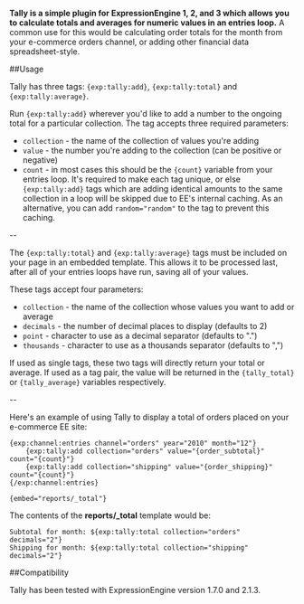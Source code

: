 **Tally is a simple plugin for ExpressionEngine 1, 2, and 3 which allows you to calculate totals and averages for numeric values in an entries loop.** A common use for this would be calculating order totals for the month from your e-commerce orders channel, or adding other financial data spreadsheet-style.

##Usage

Tally has three tags: `{exp:tally:add}`, `{exp:tally:total}` and `{exp:tally:average}`.

Run `{exp:tally:add}` wherever you'd like to add a number to the ongoing total for a particular collection. The tag accepts three required parameters:

- `collection` - the name of the collection of values you're adding
- `value` - the number you're adding to the collection (can be positive or negative)
- `count` - in most cases this should be the `{count}` variable from your entries loop. It's required to make each tag unique, or else `{exp:tally:add}` tags which are adding identical amounts to the same collection in a loop will be skipped due to EE's internal caching. As an alternative, you can add `random="random"` to the tag to prevent this caching.

--

The `{exp:tally:total}` and `{exp:tally:average}` tags must be included on your page in an embedded template. This allows it to be processed last, after all of your entries loops have run, saving all of your values.

These tags accept four parameters:

- `collection` - the name of the collection whose values you want to add or average
- `decimals` - the number of decimal places to display (defaults to 2)
- `point` - character to use as a decimal separator (defaults to ".")
- `thousands` - character to use as a thousands separator (defaults to ",")

If used as single tags, these two tags will directly return your total or average. If used as a tag pair, the value will be returned in the `{tally_total}` or `{tally_average}` variables respectively.

--

Here's an example of using Tally to display a total of orders placed on your e-commerce EE site:

	{exp:channel:entries channel="orders" year="2010" month="12"}
		{exp:tally:add collection="orders" value="{order_subtotal}" count="{count}"}
		{exp:tally:add collection="shipping" value="{order_shipping}" count="{count}"}
	{/exp:channel:entries}

	{embed="reports/_total"}

The contents of the **reports/_total** template would be:

	Subtotal for month: ${exp:tally:total collection="orders" decimals="2"}
	Shipping for month: ${exp:tally:total collection="shipping" decimals="2"}
	
##Compatibility
	
Tally has been tested with ExpressionEngine version 1.7.0 and 2.1.3.